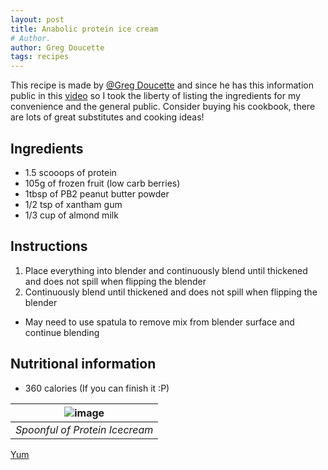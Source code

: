 ```yaml
---
layout: post
title: Anabolic protein ice cream
# Author.
author: Greg Doucette
tags: recipes
---
```


This recipe is made by [@Greg Doucette](https://www.gregdoucette.com) and since he has this information public in this [video](https://www.youtube.com/watch?v=q-m_6M6nUd8) so I took the liberty of listing the ingredients for my convenience and the general public. Consider buying his cookbook, there are lots of great substitutes and cooking ideas!


## Ingredients
* 1.5 scooops of protein
* 105g of frozen fruit (low carb berries)
* 1tbsp of PB2 peanut butter powder
* 1/2 tsp of xantham gum
* 1/3 cup of almond milk

## Instructions
1. Place everything into blender and continuously blend until thickened and does not spill when flipping the blender
2. Continuously blend until thickened and does not spill when flipping the blender
  * May need to use spatula to remove mix from blender surface and continue blending
  
## Nutritional information
* 360 calories (If you can finish it :P)


| ![image]({{site.baseurl}}/images/anabolicIceCream.jpg) | 
|:--:| 
| *Spoonful of Protein Icecream* |

<a href="https://www.yummly.com" class="YUMMLY-YUM-BUTTON">Yum</a>
<script src="https://www.yummly.com/js/widget.js?general"></script>
<script type="application/ld+json">
{
  "@context": "http://schema.org",
  "@type": "Recipe",
  "author": "Greg Doucette",
  "cookTime": "PT15M",
  "description": "Anabolic protein ice cream",
  "recipeIngredient": [
    "1.5 scooops of protein",
    "105g of frozen fruit (low carb berries)",
    "1tbsp of PB2 peanut butter powder",
    "1/2 tsp of xantham gum",
    "1/3 cup of almond milk"
  ],
  "name": "Anabolic protein ice cream",
  "nutrition": {
    "@type": "NutritionInformation",
    "calories": "360 calories",
  },
  "prepTime": "PT15M",
  "recipeInstructions": "Place everything into blender and continuously blend until thickened and does not spill when flipping the blender",
  "recipeYield": "1 serving"
}
</script>

